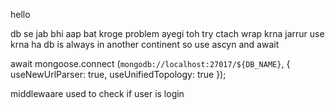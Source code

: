 hello 

db se jab bhi aap bat kroge problem ayegi toh try ctach wrap krna jarrur use krna ha
db is always in another continent so use ascyn and await

await mongoose.connect
        (`mongodb://localhost:27017/${DB_NAME}`, {
            useNewUrlParser: true,
            useUnifiedTopology: true
        });


middlewaare used to check if user is login